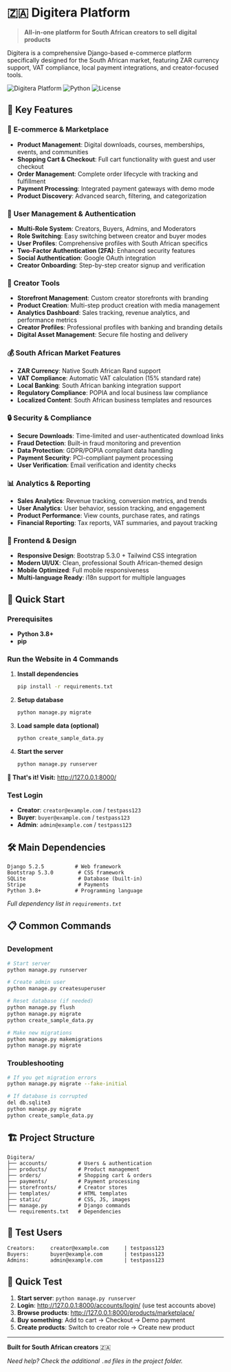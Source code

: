 # 🇿🇦 Digitera Platform

> **All-in-one platform for South African creators to sell digital products**

Digitera is a comprehensive Django-based e-commerce platform specifically designed for the South African market, featuring ZAR currency support, VAT compliance, local payment integrations, and creator-focused tools.

![Digitera Platform](https://img.shields.io/badge/Django-5.2.5-green) ![Python](https://img.shields.io/badge/Python-3.8+-blue) ![License](https://img.shields.io/badge/License-Proprietary-red)

## 🌟 Key Features

### 🛒 **E-commerce & Marketplace**
- **Product Management**: Digital downloads, courses, memberships, events, and communities
- **Shopping Cart & Checkout**: Full cart functionality with guest and user checkout
- **Order Management**: Complete order lifecycle with tracking and fulfillment
- **Payment Processing**: Integrated payment gateways with demo mode
- **Product Discovery**: Advanced search, filtering, and categorization

### 👥 **User Management & Authentication**
- **Multi-Role System**: Creators, Buyers, Admins, and Moderators
- **Role Switching**: Easy switching between creator and buyer modes
- **User Profiles**: Comprehensive profiles with South African specifics
- **Two-Factor Authentication (2FA)**: Enhanced security features
- **Social Authentication**: Google OAuth integration
- **Creator Onboarding**: Step-by-step creator signup and verification

### 🏪 **Creator Tools**
- **Storefront Management**: Custom creator storefronts with branding
- **Product Creation**: Multi-step product creation with media management
- **Analytics Dashboard**: Sales tracking, revenue analytics, and performance metrics
- **Creator Profiles**: Professional profiles with banking and branding details
- **Digital Asset Management**: Secure file hosting and delivery

### 💰 **South African Market Features**
- **ZAR Currency**: Native South African Rand support
- **VAT Compliance**: Automatic VAT calculation (15% standard rate)
- **Local Banking**: South African banking integration support
- **Regulatory Compliance**: POPIA and local business law compliance
- **Localized Content**: South African business templates and resources

### 🔒 **Security & Compliance**
- **Secure Downloads**: Time-limited and user-authenticated download links
- **Fraud Detection**: Built-in fraud monitoring and prevention
- **Data Protection**: GDPR/POPIA compliant data handling
- **Payment Security**: PCI-compliant payment processing
- **User Verification**: Email verification and identity checks

### 📊 **Analytics & Reporting**
- **Sales Analytics**: Revenue tracking, conversion metrics, and trends
- **User Analytics**: User behavior, session tracking, and engagement
- **Product Performance**: View counts, purchase rates, and ratings
- **Financial Reporting**: Tax reports, VAT summaries, and payout tracking

### 🎨 **Frontend & Design**
- **Responsive Design**: Bootstrap 5.3.0 + Tailwind CSS integration
- **Modern UI/UX**: Clean, professional South African-themed design
- **Mobile Optimized**: Full mobile responsiveness
- **Multi-language Ready**: i18n support for multiple languages

## 🚀 Quick Start

### Prerequisites
- **Python 3.8+**
- **pip**

### Run the Website in 4 Commands

1. **Install dependencies**
   ```bash
   pip install -r requirements.txt
   ```

2. **Setup database**
   ```bash
   python manage.py migrate
   ```

3. **Load sample data (optional)**
   ```bash
   python create_sample_data.py
   ```

4. **Start the server**
   ```bash
   python manage.py runserver
   ```

**🎉 That's it! Visit:** http://127.0.0.1:8000/

### Test Login
- **Creator**: `creator@example.com` / `testpass123`
- **Buyer**: `buyer@example.com` / `testpass123`
- **Admin**: `admin@example.com` / `testpass123`

## 🛠 Main Dependencies

```
Django 5.2.5          # Web framework
Bootstrap 5.3.0        # CSS framework  
SQLite                 # Database (built-in)
Stripe                 # Payments
Python 3.8+           # Programming language
```

*Full dependency list in `requirements.txt`*

## 📋 Common Commands

### Development
```bash
# Start server
python manage.py runserver

# Create admin user
python manage.py createsuperuser

# Reset database (if needed)
python manage.py flush
python manage.py migrate
python create_sample_data.py

# Make new migrations
python manage.py makemigrations
python manage.py migrate
```

### Troubleshooting
```bash
# If you get migration errors
python manage.py migrate --fake-initial

# If database is corrupted
del db.sqlite3
python manage.py migrate
python create_sample_data.py
```

## 🏗 Project Structure

```
Digitera/
├── accounts/          # Users & authentication
├── products/          # Product management  
├── orders/            # Shopping cart & orders
├── payments/          # Payment processing
├── storefronts/       # Creator stores
├── templates/         # HTML templates
├── static/            # CSS, JS, images
├── manage.py          # Django commands
└── requirements.txt   # Dependencies
```


## 👥 Test Users

```
Creators:     creator@example.com     | testpass123
Buyers:       buyer@example.com       | testpass123  
Admins:       admin@example.com       | testpass123
```

## 🧪 Quick Test

1. **Start server**: `python manage.py runserver`
2. **Login**: http://127.0.0.1:8000/accounts/login/ (use test accounts above)
3. **Browse products**: http://127.0.0.1:8000/products/marketplace/
4. **Buy something**: Add to cart → Checkout → Demo payment
5. **Create products**: Switch to creator role → Create new product

---

**Built for South African creators** 🇿🇦

*Need help? Check the additional `.md` files in the project folder.*
